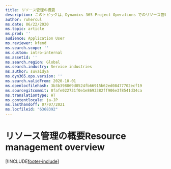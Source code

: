 ```yaml
---
title: リソース管理の概要
description: このトピックは、Dynamics 365 Project Operations でのリソース管理機能に関する情報を提供します。
author: ruhercul
ms.date: 06/22/2020
ms.topic: article
ms.prod: ''
audience: Application User
ms.reviewer: kfend
ms.search.scope: ''
ms.custom: intro-internal
ms.assetid: ''
ms.search.region: Global
ms.search.industry: Service industries
ms.author: suvaidya
ms.dyn365.ops.version: ''
ms.search.validFrom: 2020-10-01
ms.openlocfilehash: 3b3b398869d0524fb66915b62ed08477702ecf19
ms.sourcegitcommit: 0fafe022731f0e1e8693382ff906e3f8541d34ca
ms.translationtype: HT
ms.contentlocale: ja-JP
ms.lasthandoff: 07/07/2021
ms.locfileid: "6368392"
---
```

# <a name="resource-management-overview"></a><span data-ttu-id="e17c3-103">リソース管理の概要</span><span class="sxs-lookup"><span data-stu-id="e17c3-103">Resource management overview</span></span>


[!INCLUDE[footer-include](../includes/footer-banner.md)]